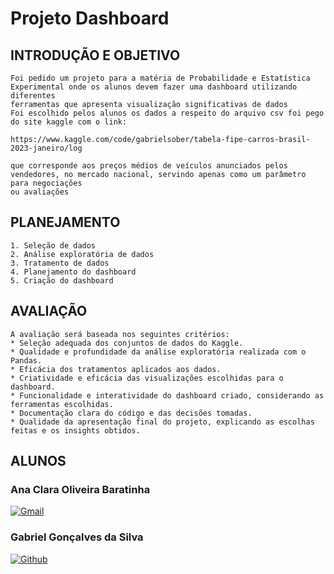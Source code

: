 # Projeto Dashboard

## INTRODUÇÃO E OBJETIVO

    Foi pedido um projeto para a matéria de Probabilidade e Estatística Experimental onde os alunos devem fazer uma dashboard utilizando diferentes 
    ferramentas que apresenta visualização significativas de dados 
    Foi escolhido pelos alunos os dados a respeito do arquivo csv foi pego do site kaggle com o link:
    
    https://www.kaggle.com/code/gabrielsober/tabela-fipe-carros-brasil-2023-janeiro/log 
    
    que corresponde aos preços médios de veículos anunciados pelos vendedores, no mercado nacional, servindo apenas como um parâmetro para negociações 
    ou avaliações


## PLANEJAMENTO

    1. Seleção de dados
    2. Análise exploratória de dados
    3. Tratamento de dados
    4. Planejamento do dashboard
    5. Criação do dashboard


## AVALIAÇÃO 

    A avaliação será baseada nos seguintes critérios:
    * Seleção adequada dos conjuntos de dados do Kaggle.
    * Qualidade e profundidade da análise exploratória realizada com o Pandas.
    * Eficácia dos tratamentos aplicados aos dados.
    * Criatividade e eficácia das visualizações escolhidas para o dashboard.
    * Funcionalidade e interatividade do dashboard criado, considerando as ferramentas escolhidas.
    * Documentação clara do código e das decisões tomadas.
    * Qualidade da apresentação final do projeto, explicando as escolhas feitas e os insights obtidos.


## ALUNOS

### Ana Clara Oliveira Baratinha 

[![Gmail](https://img.shields.io/badge/Gmail-D14836?style=for-the-badge&logo=gmail&logoColor=white)](mailto:)

### Gabriel Gonçalves da Silva

[![Github](https://img.shields.io/badge/GitHub-100000?style=for-the-badge&logo=github&logoColor=white)]( ) 
